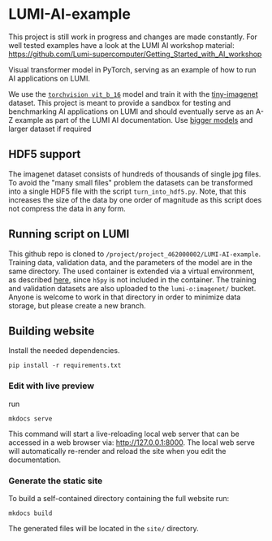 # LUMI-AI-example

This project is still work in progress and changes are made constantly. For well tested examples have a look at the LUMI AI workshop material: https://github.com/Lumi-supercomputer/Getting_Started_with_AI_workshop

Visual transformer model in PyTorch, serving as an example of how to run AI applications on LUMI. 

We use the [`torchvision vit_b_16`](https://pytorch.org/vision/main/models/generated/torchvision.models.vit_b_16.html#torchvision.models.vit_b_16) model and train it with the [tiny-imagenet](https://image-net.org/download-images.php) dataset. This project is meant to provide a sandbox for testing and benchmarking AI applications on LUMI and should eventually serve as an A-Z example as part of the LUMI AI documentation.
Use [bigger models](https://pytorch.org/vision/main/models/vision_transformer.html) and larger dataset if required

## HDF5 support
The imagenet dataset consists of hundreds of thousands of single jpg files. To avoid the "many small files" problem the datasets can be transformed into a single HDF5 file with the script `turn_into_hdf5.py`. Note, that this increases the size of the data by one order of magnitude as this script does not compress the data in any form. 

## Running script on LUMI
This github repo is cloned to `/project/project_462000002/LUMI-AI-example`. Training data, validation data, and the parameters of the model are in the same directory. The used container is extended via a virtual environment, as described [here](https://github.com/Lumi-supercomputer/Getting_Started_with_AI_workshop/blob/main/07_Extending_containers_with_virtual_environments_for_faster_testing/examples/extending_containers_with_venv.md), since `h5py` is not included in the container. The training and validation datasets are also uploaded to the `lumi-o:imagenet/` bucket. Anyone is welcome to work in that directory in order to minimize data storage, but please create a new branch.


## Building website

Install the needed dependencies.

```
pip install -r requirements.txt
```

### Edit with live preview

run 

```
mkdocs serve
```

This command will start a live-reloading local web server that can be accessed
in a web browser via: http://127.0.0.1:8000. The local web serve will 
automatically re-render and reload the site when you edit the documentation.


### Generate the static site

To build a self-contained directory containing the full website run:

```
mkdocs build
```

The generated files will be located in the `site/` directory.
